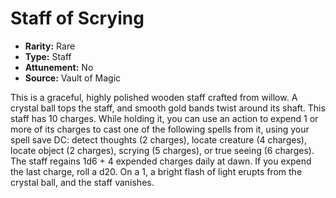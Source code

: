 # Staff of Scrying

- **Rarity:** Rare
- **Type:** Staff
- **Attunement:** No
- **Source:** Vault of Magic

This is a graceful, highly polished wooden staff crafted from willow. A crystal ball tops the staff, and smooth gold bands twist around its shaft. This staff has 10 charges. While holding it, you can use an action to expend 1 or more of its charges to cast one of the following spells from it, using your spell save DC: detect thoughts (2 charges), locate creature (4 charges), locate object (2 charges), scrying (5 charges), or true seeing (6 charges). The staff regains 1d6 + 4 expended charges daily at dawn. If you expend the last charge, roll a d20. On a 1, a bright flash of light erupts from the crystal ball, and the staff vanishes.
